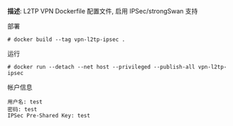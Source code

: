 **描述**: L2TP VPN Dockerfile 配置文件, 启用 IPSec/strongSwan 支持

部署

```
# docker build --tag vpn-l2tp-ipsec .
```

运行

```
# docker run --detach --net host --privileged --publish-all vpn-l2tp-ipsec
```

帐户信息

```
用户名: test
密码: test
IPSec Pre-Shared Key: test
```
